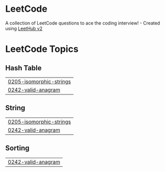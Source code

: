 # LeetCode
A collection of LeetCode questions to ace the coding interview! - Created using [LeetHub v2](https://github.com/arunbhardwaj/LeetHub-2.0)

<!---LeetCode Topics Start-->
# LeetCode Topics
## Hash Table
|  |
| ------- |
| [0205-isomorphic-strings](https://github.com/silla2807/LeetCode/tree/master/0205-isomorphic-strings) |
| [0242-valid-anagram](https://github.com/silla2807/LeetCode/tree/master/0242-valid-anagram) |
## String
|  |
| ------- |
| [0205-isomorphic-strings](https://github.com/silla2807/LeetCode/tree/master/0205-isomorphic-strings) |
| [0242-valid-anagram](https://github.com/silla2807/LeetCode/tree/master/0242-valid-anagram) |
## Sorting
|  |
| ------- |
| [0242-valid-anagram](https://github.com/silla2807/LeetCode/tree/master/0242-valid-anagram) |
<!---LeetCode Topics End-->